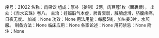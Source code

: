 序号：21022
名称：肉果饮
组成：厚朴（姜制）2两，肉豆蔻1枚（面裹煨）。
出处：《赤水玄珠》卷八。
主治：妊娠脏气本虚，脾胃衰弱，脏腑虚滑，脐腹疼痛，日夜无度。
加减：None
功效：None
用法用量：每服5钱，加生姜3片，水煎服。
制备方法：None
临床应用：None
各家论述：None
用药禁忌：None
附注：None
